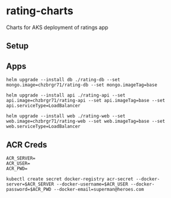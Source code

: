 # rating-charts

Charts for AKS deployment of ratings app

## Setup

## Apps
```
helm upgrade --install db ./rating-db --set mongo.image=chzbrgr71/rating-db --set mongo.imageTag=base

helm upgrade --install api ./rating-api --set api.image=chzbrgr71/rating-api --set api.imageTag=base --set api.serviceType=LoadBalancer

helm upgrade --install web ./rating-web --set web.image=chzbrgr71/rating-web --set web.imageTag=base --set web.serviceType=LoadBalancer
```

## ACR Creds

```
ACR_SERVER=
ACR_USER=
ACR_PWD=

kubectl create secret docker-registry acr-secret --docker-server=$ACR_SERVER --docker-username=$ACR_USER --docker-password=$ACR_PWD --docker-email=superman@heroes.com
```